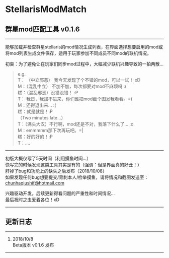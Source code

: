 # StellarisModMatch
## 群星mod匹配工具 v0.1.6
---

能够加载并检查群星stellaris的mod情况生成列表，在界面选择想要启用的mod或将mod列表生成文件保存，适用于玩家参加不同成员不同mod的联机情况。

初衷：为了避免让在玩家们同步mod过程中，大幅减少联机兴趣导致的一拍两散...   


>e.g.    
  T： （中立邪恶）  我今天发现了个不错的mod，可以一试！ xD      
M：（混乱中立）    不加不加，每次都要对mod不麻烦吗 :(  
糕：（混乱邪恶）没错没错！ :P  
T： 我日，我加不进来，你们谁把mod截个图发我看看。=(   
M：还得退出来... :(  
糕：就是就是！:P  
（Two minutes late...）  
T：（满头大汉）不行啊，mod还是不对，我落下什么了... :o  
M：emmmmm那下次再玩吧。=|  
糕：好的好的！:P  
T：....

---
初版大概仅写了5天时间（利用摸鱼时间...）  
快写完的时候发现这类工具其实是有的（强调：但是界面真的好丑！）  
肝掉了bug和功能上的缺失之后发布（2018/10/08）  
如果发现任何bug想要提交/背刺本人/检举摸鱼，请将情况和截图发送至：chunhaqiushif@hotmail.com  

兴趣驱动开发。后续更新得看问题的严重性和时间情况...  
最后祝时之虫爱着各位！xD

---
## 更新日志
---
1. 2018/10/8  
Beta版本 v0.1.6 发布
---